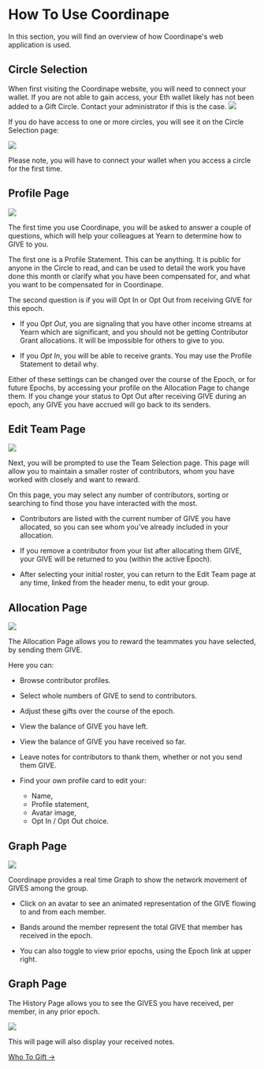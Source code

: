 # How To Use Coordinape

<p>In this section, you will find an overview of how Coordinape's web application is used.</p>


## Circle Selection

<p>When first visiting the Coordinape website, you will need to connect your wallet.  If you are not able to gain access, your Eth wallet likely has not been added to a Gift Circle.  Contact your administrator if this is the case.


<img src="/images/How_to_Coordinape1.jpg">

<p>If you do have access to one or more circles, you will see it on the Circle Selection page: </p>

<img src="/images/How_to_Coordinape3.jpg">

<p>Please note, you will have to connect your wallet when you access a circle for the first time.</p>

## Profile Page

<img src="/images/How_to_Coordinape4.jpg">

<p>The first time you use Coordinape, you will be asked to answer a couple of questions, which will help your colleagues at Yearn to determine how to GIVE to you.</p>

<p>The first one is a Profile Statement.  This can be anything.  It is public for anyone in the Circle to read, and can be used to detail the work you have done this month or clarify what you have been compensated for, and what you want to be compensated for in Coordinape.</p>

<p>The second question is if you will Opt In or Opt Out from receiving GIVE for this epoch.  </p>


* If you *Opt Out*, you are signaling that you have other income streams at Yearn which are significant, and you should not be getting Contributor Grant allocations. It will be impossible for others to give to you.

* If you *Opt In*, you will be able to receive grants.  You may use the Profile Statement to detail why.

Either of these settings can be changed over the course of the Epoch, or for future Epochs, by accessing your profile on the Allocation Page to change them.  If you change your status to Opt Out after receiving GIVE during an epoch, any GIVE you have accrued will go back to its senders.

## Edit Team Page

<img src="/images/How_to_Coordinape5.jpg">

Next, you will be prompted to use the Team Selection page.  This page will allow you to maintain a smaller roster of contributors, whom you have worked with closely and want to reward.

<p>On this page, you may select any number of contributors, sorting or searching to find those you have interacted with the most.  </p>

* Contributors are listed with the current number of GIVE you have allocated, so you can see whom you’ve already included in your allocation.

* If you remove a contributor from your list after allocating them GIVE, your GIVE will be returned to you (within the active Epoch).

* After selecting your initial roster, you can return to the Edit Team page at any time, linked from the header menu, to edit your group.

## Allocation Page

<img src="/images/How_to_Coordinape6.jpg">

<p>The Allocation Page allows you to reward the teammates you have selected, by sending them GIVE.</p>

Here you can:

* Browse contributor profiles.  

* Select whole numbers of GIVE to send to contributors.

* Adjust these gifts over the course of the epoch.

* View the balance of GIVE you have left.

* View the balance of GIVE you have received so far.

* Leave notes for contributors to thank them, whether or not you send them GIVE.

* Find your own profile card to edit your:
  * Name, 
  * Profile statement,
  * Avatar image, 
  * Opt In / Opt Out choice.

## Graph Page

<img src="/images/How_to_Coordinape7.jpg">

Coordinape provides a real time Graph to show the network movement of GIVES among the group.

* Click on an avatar to see an animated representation of the GIVE flowing to and from each member.

* Bands around the member represent the total GIVE that member has received in the epoch.

* You can also toggle to view prior epochs, using the Epoch link at upper right.

## Graph Page

The History Page allows you to see the GIVES you have received, per member, in any prior epoch. 

<img src="/images/How_to_Coordinape8.jpg">

This will page will also display your received notes.

[Who To Gift ->](who_to_gift.md)
